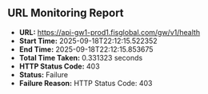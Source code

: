 ## URL Monitoring Report

- **URL:** https://api-gw1-prod1.fisglobal.com/gw/v1/health
- **Start Time:** 2025-09-18T22:12:15.522352
- **End Time:** 2025-09-18T22:12:15.853675
- **Total Time Taken:** 0.331323 seconds
- **HTTP Status Code:** 403
- **Status:** Failure
- **Failure Reason:** HTTP Status Code: 403
